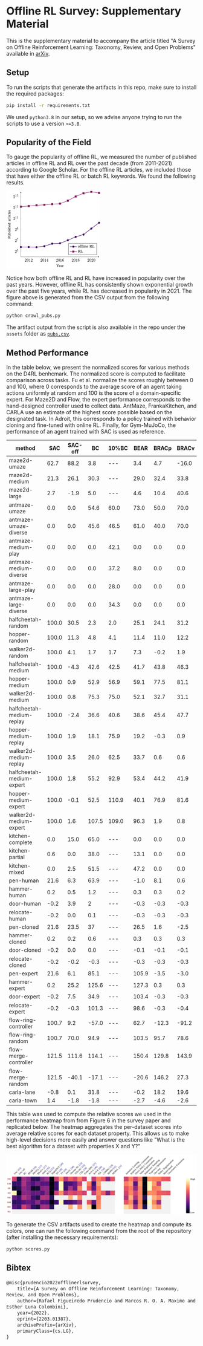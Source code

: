 # Offline RL Survey: Supplementary Material
This is the supplementary material to accompany the article titled "A Survey on Offline Reinforcement Learning: Taxonomy, Review, and Open Problems" available in [arXiv](https://arxiv.org/abs/2203.01387).

## Setup
To run the scripts that generate the artifacts in this repo, make sure to install the required packages:
```sh
pip install -r requirements.txt
```
We used `python3.8` in our setup, so we advise anyone trying to run the scripts to use a version `>=3.8`.

## Popularity of the Field
To gauge the popularity of offline RL, we measured the number of published articles in offline RL and RL over the past decade (from 2011-2021) according to Google Scholar.
For the offline RL articles, we included those that have either the offline RL or batch RL keywords.
We found the following results.

![Number of publications in offline RL and RL](assets/pubs-with-bkg.png)

Notice how both offline RL and RL have increased in popularity over the past years.
However, offline RL has consistently shown exponential growth over the past five years, while RL has decreased in popularity in 2021.
The figure above is generated from the CSV output from the following command:

```sh
python crawl_pubs.py
```

The artifact output from the script is also available in the repo under the `assets` folder as [`pubs.csv`](assets/pubs.csv).

## Method Performance
In the table below, we present the normalized scores for various methods on the D4RL benhcmark.
The normalized score is computed to facilitate comparison across tasks.
Fu et al. normalize the scores roughly between 0 and 100, where 0 corresponds to the average score of an agent taking actions uniformly at random and 100 is the score of a domain-specific expert.
For Maze2D and Flow, the expert performance corresponds to the hand-designed controller used to collect data.
AntMaze, FrankaKitchen, and CARLA use an estimate of the highest score possible based on the designated task.
In Adroit, this corresponds to a policy trained with behavior cloning and fine-tuned with online RL.
Finally, for Gym-MuJoCo, the performance of an agent trained with SAC is used as reference.

| method                    | SAC   | SAC-off | BC    | 10%BC | BEAR  | BRACp | BRACv | AWR   | BCQ   | AlgaeDICE | DT    | TT    | AWAC | ORL   | TDBC  | CQL   | FBRC  | RvSg | RvSr  | IQL   | COMBO | MOPO | MOReL |
|---------------------------|-------|---------|-------|-------|-------|-------|-------|-------|-------|-----------|-------|-------|------|-------|-------|-------|-------|------|-------|-------|-------|------|-------|
| maze2d-umaze              | 62.7  | 88.2    | 3.8   | ---   | 3.4   | 4.7   | -16.0 | 1.0   | 12.8  | -15.7     | ---   | ---   | ---  | ---   | ---   | 5.7   | ---   | ---  | ---   | ---   | ---   | ---  | ---   |
| maze2d-medium             | 21.3  | 26.1    | 30.3  | ---   | 29.0  | 32.4  | 33.8  | 7.6   | 8.3   | 10.0      | ---   | ---   | ---  | ---   | ---   | 5.0   | ---   | ---  | ---   | ---   | ---   | ---  | ---   |
| maze2d-large              | 2.7   | -1.9    | 5.0   | ---   | 4.6   | 10.4  | 40.6  | 23.7  | 6.2   | -0.1      | ---   | ---   | ---  | ---   | ---   | 12.5  | ---   | ---  | ---   | ---   | ---   | ---  | ---   |
| antmaze-umaze             | 0.0   | 0.0     | 54.6  | 60.0  | 73.0  | 50.0  | 70.0  | 56.0  | 78.9  | 0.0       | 59.2  | 100.0 | 56.7 | 64.3  | 78.6  | 74.0  | ---   | 65.4 | 64.4  | 87.5  | ---   | ---  | ---   |
| antmaze-umaze-diverse     | 0.0   | 0.0     | 45.6  | 46.5  | 61.0  | 40.0  | 70.0  | 70.3  | 55.0  | 0.0       | 53.0  | ---   | 49.3 | 60.7  | 71.4  | 84.0  | ---   | 60.9 | 70.1  | 62.2  | ---   | ---  | ---   |
| antmaze-medium-play       | 0.0   | 0.0     | 0.0   | 42.1  | 0.0   | 0.0   | 0.0   | 0.0   | 0.0   | 0.0       | 0.0   | 93.3  | 0.0  | 0.3   | 10.6  | 61.2  | ---   | 58.1 | 4.5   | 71.2  | ---   | ---  | ---   |
| antmaze-medium-diverse    | 0.0   | 0.0     | 0.0   | 37.2  | 8.0   | 0.0   | 0.0   | 0.0   | 0.0   | 0.0       | 0.0   | 100.0 | 0.7  | 0.0   | 3.0   | 53.7  | ---   | 67.3 | 7.7   | 70.0  | ---   | ---  | ---   |
| antmaze-large-play        | 0.0   | 0.0     | 0.0   | 28.0  | 0.0   | 0.0   | 0.0   | 0.0   | 6.7   | 0.0       | 0.0   | 66.7  | 0.0  | 0.0   | 0.2   | 15.8  | ---   | 32.4 | 3.5   | 39.6  | ---   | ---  | ---   |
| antmaze-large-diverse     | 0.0   | 0.0     | 0.0   | 34.3  | 0.0   | 0.0   | 0.0   | 0.0   | 2.2   | 0.0       | 0.0   | 60.0  | 1.0  | 0.0   | 0.0   | 14.9  | ---   | 36.9 | 3.7   | 47.5  | ---   | ---  | ---   |
| halfcheetah-random        | 100.0 | 30.5    | 2.3   | 2.0   | 25.1  | 24.1  | 31.2  | 2.5   | 2.2   | -0.3      | 2.2   | ---   | ---  | 6.9   | 11.0  | 18.6  | 33.3  | ---  | 3.9   | ---   | 38.8  | 35.4 | 25.6  |
| hopper-random             | 100.0 | 11.3    | 4.8   | 4.1   | 11.4  | 11.0  | 12.2  | 10.2  | 10.6  | 0.9       | 7.5   | ---   | ---  | 7.8   | 8.5   | 9.3   | 11.3  | ---  | -0.2  | ---   | 17.9  | 11.7 | 53.6  |
| walker2d-random           | 100.0 | 4.1     | 1.7   | 1.7   | 7.3   | -0.2  | 1.9   | 1.5   | 4.9   | 0.5       | 2.0   | ---   | ---  | 6.1   | 1.6   | 2.5   | 1.5   | ---  | 7.7   | ---   | 7.0   | 13.6 | 37.3  |
| halfcheetah-medium        | 100.0 | -4.3    | 42.6  | 42.5  | 41.7  | 43.8  | 46.3  | 37.4  | 40.7  | -2.2      | 42.6  | 46.9  | 43.5 | 55.6  | 48.3  | 49.1  | 41.3  | ---  | 41.6  | 47.4  | 54.2  | 42.3 | 42.1  |
| hopper-medium             | 100.0 | 0.9     | 52.9  | 56.9  | 59.1  | 77.5  | 81.1  | 17.4  | 53.1  | 0.3       | 67.6  | 61.1  | 57.0 | 83.3  | 59.3  | 64.6  | 99.4  | ---  | 60.2  | 66.3  | 97.2  | 28.0 | 95.4  |
| walker2d-medium           | 100.0 | 0.8     | 75.3  | 75.0  | 52.1  | 32.7  | 31.1  | 35.9  | 54.5  | 1.2       | 74.0  | 79.0  | 72.4 | 85.6  | 83.7  | 82.9  | 78.8  | ---  | 71.7  | 78.3  | 81.9  | 17.8 | 77.8  |
| halfcheetah-medium-replay | 100.0 | -2.4    | 36.6  | 40.6  | 38.6  | 45.4  | 47.7  | 40.3  | 38.2  | -2.1      | 36.6  | 41.9  | 40.5 | 42.4  | 44.6  | 47.3  | 43.2  | ---  | 38.0  | 44.2  | 55.1  | 53.1 | 40.2  |
| hopper-medium-replay      | 100.0 | 1.9     | 18.1  | 75.9  | 19.2  | -0.3  | 0.9   | 15.5  | 15.0  | 0.6       | 82.7  | 91.5  | 37.2 | 71.0  | 60.9  | 97.8  | 41.8  | ---  | 73.5  | 94.7  | 89.5  | 67.5 | 93.6  |
| walker2d-medium-replay    | 100.0 | 3.5     | 26.0  | 62.5  | 33.7  | 0.6   | 0.6   | 28.4  | 33.1  | 1.1       | 66.6  | 82.6  | 27.0 | 71.6  | 81.8  | 86.1  | 35.6  | ---  | 60.6  | 73.9  | 56.0  | 39.0 | 49.8  |
| halfcheetah-medium-expert | 100.0 | 1.8     | 55.2  | 92.9  | 53.4  | 44.2  | 41.9  | 52.7  | 64.7  | -0.8      | 86.8  | 95.0  | 42.8 | 93.5  | 90.7  | 85.8  | 93.3  | ---  | 92.2  | 86.7  | 90.0  | 63.3 | 53.3  |
| hopper-medium-expert      | 100.0 | -0.1    | 52.5  | 110.9 | 40.1  | 76.9  | 81.6  | 53.8  | 57.5  | 0.4       | 107.6 | 110.0 | 55.8 | 102.1 | 98.0  | 102.0 | 105.2 | ---  | 101.7 | 91.5  | 111.1 | 23.7 | 108.7 |
| walker2d-medium-expert    | 100.0 | 1.6     | 107.5 | 109.0 | 96.3  | 1.9   | 0.8   | 27.1  | 110.9 | 1.1       | 108.1 | 101.9 | 74.5 | 110.9 | 110.1 | 109.5 | 112.4 | ---  | 106.0 | 109.6 | 103.3 | 44.6 | 95.6  |
| kitchen-complete          | 0.0   | 15.0    | 65.0  | ---   | 0.0   | 0.0   | 0.0   | 0.0   | 8.1   | 0.0       | ---   | ---   | ---  | ---   | ---   | 43.8  | ---   | 50.2 | 1.5   | 62.5  | ---   | ---  | ---   |
| kitchen-partial           | 0.6   | 0.0     | 38.0  | ---   | 13.1  | 0.0   | 0.0   | 15.4  | 18.9  | 0.0       | ---   | ---   | ---  | ---   | ---   | 49.8  | ---   | 60.3 | 1.1   | 46.3  | ---   | ---  | ---   |
| kitchen-mixed             | 0.0   | 2.5     | 51.5  | ---   | 47.2  | 0.0   | 0.0   | 10.6  | 8.1   | 2.5       | ---   | ---   | ---  | ---   | ---   | 51.0  | ---   | 51.4 | 0.5   | 51.0  | ---   | ---  | ---   |
| pen-human                 | 21.6  | 6.3     | 63.9  | ---   | -1.0  | 8.1   | 0.6   | 12.3  | 68.9  | -3.3      | ---   | ---   | ---  | ---   | ---   | 37.5  | ---   | ---  | ---   | 71.5  | ---   | ---  | ---   |
| hammer-human              | 0.2   | 0.5     | 1.2   | ---   | 0.3   | 0.3   | 0.2   | 1.2   | 0.5   | 0.3       | ---   | ---   | ---  | ---   | ---   | 4.4   | ---   | ---  | ---   | 1.4   | ---   | ---  | ---   |
| door-human                | -0.2  | 3.9     | 2     | ---   | -0.3  | -0.3  | -0.3  | 0.4   | -0.0  | -0.0      | ---   | ---   | ---  | ---   | ---   | 9.9   | ---   | ---  | ---   | 4.3   | ---   | ---  | ---   |
| relocate-human            | -0.2  | 0.0     | 0.1   | ---   | -0.3  | -0.3  | -0.3  | -0.0  | -0.1  | -0.1      | ---   | ---   | ---  | ---   | ---   | 0.2   | ---   | ---  | ---   | 0.1   | ---   | ---  | ---   |
| pen-cloned                | 21.6  | 23.5    | 37    | ---   | 26.5  | 1.6   | -2.5  | 28.0  | 44.0  | -2.9      | ---   | ---   | ---  | 60.0  | ---   | 39.2  | ---   | ---  | ---   | 37.3  | ---   | ---  | ---   |
| hammer-cloned             | 0.2   | 0.2     | 0.6   | ---   | 0.3   | 0.3   | 0.3   | 0.4   | 0.4   | 0.3       | ---   | ---   | ---  | 2.1   | ---   | 2.1   | ---   | ---  | ---   | 2.1   | ---   | ---  | ---   |
| door-cloned               | -0.2  | 0.0     | 0.0   | ---   | -0.1  | -0.1  | -0.1  | 0.0   | 0.0   | 0.0       | ---   | ---   | ---  | 0.4   | ---   | 0.4   | ---   | ---  | ---   | 1.6   | ---   | ---  | ---   |
| relocate-cloned           | -0.2  | -0.2    | -0.3  | ---   | -0.3  | -0.3  | -0.3  | -0.2  | -0.3  | -0.3      | ---   | ---   | ---  | -0.1  | ---   | -0.1  | ---   | ---  | ---   | -0.2  | ---   | ---  | ---   |
| pen-expert                | 21.6  | 6.1     | 85.1  | ---   | 105.9 | -3.5  | -3.0  | 111.0 | 114.9 | -3.5      | ---   | ---   | ---  | ---   | ---   | 107.0 | ---   | ---  | ---   | ---   | ---   | ---  | ---   |
| hammer-expert             | 0.2   | 25.2    | 125.6 | ---   | 127.3 | 0.3   | 0.3   | 39.0  | 107.2 | 0.3       | ---   | ---   | ---  | ---   | ---   | 86.7  | ---   | ---  | ---   | ---   | ---   | ---  | ---   |
| door-expert               | -0.2  | 7.5     | 34.9  | ---   | 103.4 | -0.3  | -0.3  | 102.9 | 99.0  | 0.0       | ---   | ---   | ---  | ---   | ---   | 101.5 | ---   | ---  | ---   | ---   | ---   | ---  | ---   |
| relocate-expert           | -0.2  | -0.3    | 101.3 | ---   | 98.6  | -0.3  | -0.4  | 91.5  | 41.6  | -0.1      | ---   | ---   | ---  | ---   | ---   | 95.0  | ---   | ---  | ---   | ---   | ---   | ---  | ---   |
| flow-ring-controller      | 100.7 | 9.2     | -57.0 | ---   | 62.7  | -12.3 | -91.2 | 75.2  | 76.2  | 15.2      | ---   | ---   | ---  | ---   | ---   | 52.0  | ---   | ---  | ---   | ---   | ---   | ---  | ---   |
| flow-ring-random          | 100.7 | 70.0    | 94.9  | ---   | 103.5 | 95.7  | 78.6  | 80.4  | 94.6  | 83.6      | ---   | ---   | ---  | ---   | ---   | 87.9  | ---   | ---  | ---   | ---   | ---   | ---  | ---   |
| flow-merge-controller     | 121.5 | 111.6   | 114.1 | ---   | 150.4 | 129.8 | 143.9 | 152.7 | 114.8 | 196.4     | ---   | ---   | ---  | ---   | ---   | 157.2 | ---   | ---  | ---   | ---   | ---   | ---  | ---   |
| flow-merge-random         | 121.5 | -40.1   | -17.1 | ---   | -20.6 | 146.2 | 27.3  | 99.6  | 28.2  | 4.7       | ---   | ---   | ---  | ---   | ---   | 40.6  | ---   | ---  | ---   | ---   | ---   | ---  | ---   |
| carla-lane                | -0.8  | 0.1     | 31.8  | ---   | -0.2  | 18.2  | 19.6  | -0.4  | -0.1  | -1.2      | ---   | ---   | ---  | ---   | ---   | 20.9  | ---   | ---  | ---   | ---   | ---   | ---  | ---   |
| carla-town                | 1.4   | -1.8    | -1.8  | ---   | -2.7  | -4.6  | -2.6  | 1.9   | 1.9   | -11.2     | ---   | ---   | ---  | ---   | ---   | -2.6  | --    | ---  | ---   | ---   | ---   | ---  | ---   |


This table was used to compute the relative scores we used in the performance heatmap from from Figure 6 in the survey paper and replicated below.
The heatmap aggregates the per-dataset scores into average relative scores for each dataset property.
This allows us to make high-level decisions more easily and answer questions like "What is the best algorithm for a dataset with properties X and Y?"

![Relative scores of methods and classes on each dataset property](assets/perf-heatmap-with-bkg.png)

 To generate the CSV artifacts used to create the heatmap and compute its colors, one can run the following command from the root of the repository (after installing the necessary requirements):
 ```sh
 python scores.py
 ```

## Bibtex
```
@misc{prudencio2022offlinerlsurvey,
    title={A Survey on Offline Reinforcement Learning: Taxonomy, Review, and Open Problems}, 
    author={Rafael Figueiredo Prudencio and Marcos R. O. A. Maximo and Esther Luna Colombini},
    year={2022},
    eprint={2203.01387},
    archivePrefix={arXiv},
    primaryClass={cs.LG},
}
```
